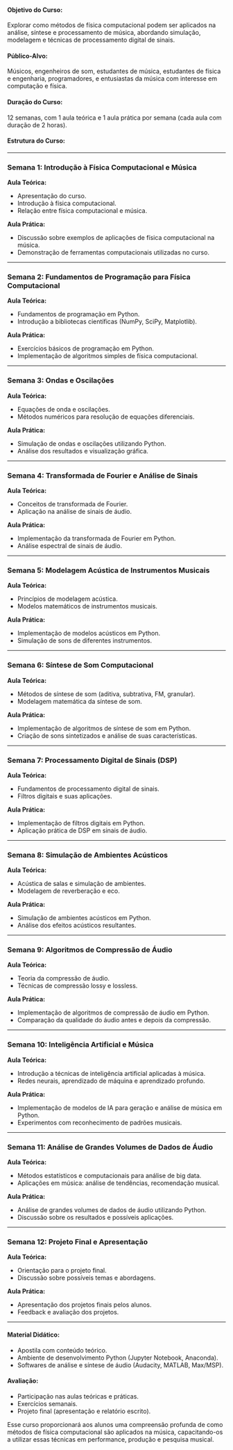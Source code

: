 #### **Objetivo do Curso:**
Explorar como métodos de física computacional podem ser aplicados na análise, síntese e processamento de música, abordando simulação, modelagem e técnicas de processamento digital de sinais.

#### **Público-Alvo:**
Músicos, engenheiros de som, estudantes de música, estudantes de física e engenharia, programadores, e entusiastas da música com interesse em computação e física.

#### **Duração do Curso:**
12 semanas, com 1 aula teórica e 1 aula prática por semana (cada aula com duração de 2 horas).

#### **Estrutura do Curso:**

---

### **Semana 1: Introdução à Física Computacional e Música**

**Aula Teórica:**
- Apresentação do curso.
- Introdução à física computacional.
- Relação entre física computacional e música.

**Aula Prática:**
- Discussão sobre exemplos de aplicações de física computacional na música.
- Demonstração de ferramentas computacionais utilizadas no curso.

---

### **Semana 2: Fundamentos de Programação para Física Computacional**

**Aula Teórica:**
- Fundamentos de programação em Python.
- Introdução a bibliotecas científicas (NumPy, SciPy, Matplotlib).

**Aula Prática:**
- Exercícios básicos de programação em Python.
- Implementação de algoritmos simples de física computacional.

---

### **Semana 3: Ondas e Oscilações**

**Aula Teórica:**
- Equações de onda e oscilações.
- Métodos numéricos para resolução de equações diferenciais.

**Aula Prática:**
- Simulação de ondas e oscilações utilizando Python.
- Análise dos resultados e visualização gráfica.

---

### **Semana 4: Transformada de Fourier e Análise de Sinais**

**Aula Teórica:**
- Conceitos de transformada de Fourier.
- Aplicação na análise de sinais de áudio.

**Aula Prática:**
- Implementação da transformada de Fourier em Python.
- Análise espectral de sinais de áudio.

---

### **Semana 5: Modelagem Acústica de Instrumentos Musicais**

**Aula Teórica:**
- Princípios de modelagem acústica.
- Modelos matemáticos de instrumentos musicais.

**Aula Prática:**
- Implementação de modelos acústicos em Python.
- Simulação de sons de diferentes instrumentos.

---

### **Semana 6: Síntese de Som Computacional**

**Aula Teórica:**
- Métodos de síntese de som (aditiva, subtrativa, FM, granular).
- Modelagem matemática da síntese de som.

**Aula Prática:**
- Implementação de algoritmos de síntese de som em Python.
- Criação de sons sintetizados e análise de suas características.

---

### **Semana 7: Processamento Digital de Sinais (DSP)**

**Aula Teórica:**
- Fundamentos de processamento digital de sinais.
- Filtros digitais e suas aplicações.

**Aula Prática:**
- Implementação de filtros digitais em Python.
- Aplicação prática de DSP em sinais de áudio.

---

### **Semana 8: Simulação de Ambientes Acústicos**

**Aula Teórica:**
- Acústica de salas e simulação de ambientes.
- Modelagem de reverberação e eco.

**Aula Prática:**
- Simulação de ambientes acústicos em Python.
- Análise dos efeitos acústicos resultantes.

---

### **Semana 9: Algoritmos de Compressão de Áudio**

**Aula Teórica:**
- Teoria da compressão de áudio.
- Técnicas de compressão lossy e lossless.

**Aula Prática:**
- Implementação de algoritmos de compressão de áudio em Python.
- Comparação da qualidade do áudio antes e depois da compressão.

---

### **Semana 10: Inteligência Artificial e Música**

**Aula Teórica:**
- Introdução a técnicas de inteligência artificial aplicadas à música.
- Redes neurais, aprendizado de máquina e aprendizado profundo.

**Aula Prática:**
- Implementação de modelos de IA para geração e análise de música em Python.
- Experimentos com reconhecimento de padrões musicais.

---

### **Semana 11: Análise de Grandes Volumes de Dados de Áudio**

**Aula Teórica:**
- Métodos estatísticos e computacionais para análise de big data.
- Aplicações em música: análise de tendências, recomendação musical.

**Aula Prática:**
- Análise de grandes volumes de dados de áudio utilizando Python.
- Discussão sobre os resultados e possíveis aplicações.

---

### **Semana 12: Projeto Final e Apresentação**

**Aula Teórica:**
- Orientação para o projeto final.
- Discussão sobre possíveis temas e abordagens.

**Aula Prática:**
- Apresentação dos projetos finais pelos alunos.
- Feedback e avaliação dos projetos.

---

#### **Material Didático:**
- Apostila com conteúdo teórico.
- Ambiente de desenvolvimento Python (Jupyter Notebook, Anaconda).
- Softwares de análise e síntese de áudio (Audacity, MATLAB, Max/MSP).

#### **Avaliação:**
- Participação nas aulas teóricas e práticas.
- Exercícios semanais.
- Projeto final (apresentação e relatório escrito).

Esse curso proporcionará aos alunos uma compreensão profunda de como métodos de física computacional são aplicados na música, capacitando-os a utilizar essas técnicas em performance, produção e pesquisa musical.